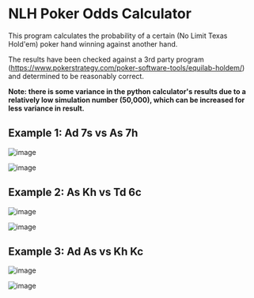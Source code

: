 # NLH Poker Odds Calculator

This program calculates the probability of a certain (No Limit Texas Hold'em) poker hand winning against another hand.

The results have been checked against a 3rd party program (https://www.pokerstrategy.com/poker-software-tools/equilab-holdem/) and determined to be reasonably correct.

**Note: there is some variance in the python calculator's results due to a relatively low simulation number (50,000), which can be increased for less variance in result.**

## Example 1: Ad 7s vs As 7h
![image](https://user-images.githubusercontent.com/62014067/127465151-9524d137-9a4b-4b8a-8706-85016a8518c8.png)

![image](https://user-images.githubusercontent.com/62014067/127462100-c65e7b35-ac9d-4d1d-afcc-a72fd6174b10.png)

## Example 2: As Kh vs Td 6c
![image](https://user-images.githubusercontent.com/62014067/127466808-e19cb406-acdf-4b26-9eea-f55c2ccff13b.png)

![image](https://user-images.githubusercontent.com/62014067/127466858-adaa9c6d-dc39-4f9a-bb24-8ccb4ee5a7ad.png)

## Example 3: Ad As vs Kh Kc
![image](https://user-images.githubusercontent.com/62014067/127467232-6d9c5c8b-c895-4d78-b6fe-64810ef7c665.png)

![image](https://user-images.githubusercontent.com/62014067/127467355-768517ed-2f4e-4749-8bb0-994c1cdaf9c9.png)
